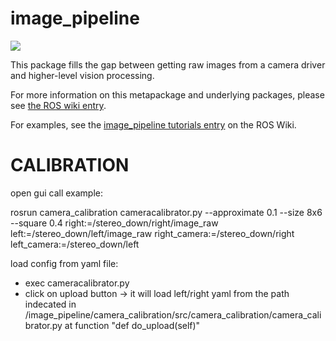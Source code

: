 image_pipeline
==============

[![](https://github.com/ros-perception/image_pipeline/workflows/Basic%20Build%20Workflow/badge.svg?branch=melodic)](https://github.com/ros-perception/image_pipeline/actions)

This package fills the gap between getting raw images from a camera driver and higher-level vision processing.

For more information on this metapackage and underlying packages, please see [the ROS wiki entry](http://wiki.ros.org/image_pipeline).

For examples, see the [image_pipeline tutorials entry](http://wiki.ros.org/image_pipeline/Tutorials) on the ROS Wiki.

CALIBRATION
===========

open gui call example: 

rosrun camera_calibration cameracalibrator.py --approximate 0.1 --size 8x6 --square 0.4 right:=/stereo_down/right/image_raw left:=/stereo_down/left/image_raw right_camera:=/stereo_down/right left_camera:=/stereo_down/left


load config from yaml file:

- exec cameracalibrator.py
- click on upload button -> it will load left/right yaml from the path indecated in /image_pipeline/camera_calibration/src/camera_calibration/camera_calibrator.py at function "def do_upload(self)"
